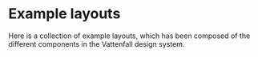 # Example layouts

Here is a collection of example layouts, which has been composed of the different components in the Vattenfall design system.

